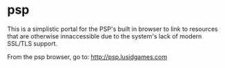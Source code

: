 # psp
This is a simplistic portal for the PSP's built in browser to link to resources that are otherwise innaccessible due to the system's lack of modern SSL/TLS support.

From the psp browser, go to: http://psp.lusidgames.com
